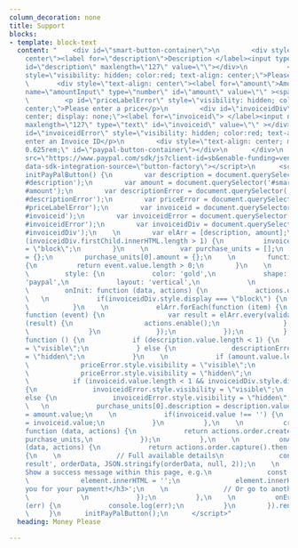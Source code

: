 ```yaml
---
column_decoration: none
title: Support
blocks:
- template: block-text
  content: "    <div id=\"smart-button-container\">\n        <div style=\"text-align:
    center\"><label for=\"description\">Description </label><input type=\"text\" name=\"descriptionInput\"
    id=\"description\" maxlength=\"127\" value=\"\"></div>\n          <p id=\"descriptionError\"
    style=\"visibility: hidden; color:red; text-align: center;\">Please enter a description</p>\n
    \       <div style=\"text-align: center\"><label for=\"amount\">Amount </label><input
    name=\"amountInput\" type=\"number\" id=\"amount\" value=\"\" ><span> USD</span></div>\n
    \         <p id=\"priceLabelError\" style=\"visibility: hidden; color:red; text-align:
    center;\">Please enter a price</p>\n        <div id=\"invoiceidDiv\" style=\"text-align:
    center; display: none;\"><label for=\"invoiceid\"> </label><input name=\"invoiceid\"
    maxlength=\"127\" type=\"text\" id=\"invoiceid\" value=\"\" ></div>\n          <p
    id=\"invoiceidError\" style=\"visibility: hidden; color:red; text-align: center;\">Please
    enter an Invoice ID</p>\n        <div style=\"text-align: center; margin-top:
    0.625rem;\" id=\"paypal-button-container\"></div>\n      </div>\n      <script
    src=\"https://www.paypal.com/sdk/js?client-id=sb&enable-funding=venmo&currency=USD\"
    data-sdk-integration-source=\"button-factory\"></script>\n      <script>\n      function
    initPayPalButton() {\n        var description = document.querySelector('#smart-button-container
    #description');\n        var amount = document.querySelector('#smart-button-container
    #amount');\n        var descriptionError = document.querySelector('#smart-button-container
    #descriptionError');\n        var priceError = document.querySelector('#smart-button-container
    #priceLabelError');\n        var invoiceid = document.querySelector('#smart-button-container
    #invoiceid');\n        var invoiceidError = document.querySelector('#smart-button-container
    #invoiceidError');\n        var invoiceidDiv = document.querySelector('#smart-button-container
    #invoiceidDiv');\n    \n        var elArr = [description, amount];\n    \n        if
    (invoiceidDiv.firstChild.innerHTML.length > 1) {\n          invoiceidDiv.style.display
    = \"block\";\n        }\n    \n        var purchase_units = [];\n        purchase_units[0]
    = {};\n        purchase_units[0].amount = {};\n    \n        function validate(event)
    {\n          return event.value.length > 0;\n        }\n    \n        paypal.Buttons({\n
    \         style: {\n            color: 'gold',\n            shape: 'pill',\n            label:
    'paypal',\n            layout: 'vertical',\n            \n          },\n    \n
    \         onInit: function (data, actions) {\n            actions.disable();\n
    \   \n            if(invoiceidDiv.style.display === \"block\") {\n              elArr.push(invoiceid);\n
    \           }\n    \n            elArr.forEach(function (item) {\n              item.addEventListener('keyup',
    function (event) {\n                var result = elArr.every(validate);\n                if
    (result) {\n                  actions.enable();\n                } else {\n                  actions.disable();\n
    \               }\n              });\n            });\n          },\n    \n          onClick:
    function () {\n            if (description.value.length < 1) {\n              descriptionError.style.visibility
    = \"visible\";\n            } else {\n              descriptionError.style.visibility
    = \"hidden\";\n            }\n    \n            if (amount.value.length < 1) {\n
    \             priceError.style.visibility = \"visible\";\n            } else {\n
    \             priceError.style.visibility = \"hidden\";\n            }\n    \n
    \           if (invoiceid.value.length < 1 && invoiceidDiv.style.display === \"block\")
    {\n              invoiceidError.style.visibility = \"visible\";\n            }
    else {\n              invoiceidError.style.visibility = \"hidden\";\n            }\n
    \   \n            purchase_units[0].description = description.value;\n            purchase_units[0].amount.value
    = amount.value;\n    \n            if(invoiceid.value !== '') {\n              purchase_units[0].invoice_id
    = invoiceid.value;\n            }\n          },\n    \n          createOrder:
    function (data, actions) {\n            return actions.order.create({\n              purchase_units:
    purchase_units,\n            });\n          },\n    \n          onApprove: function
    (data, actions) {\n            return actions.order.capture().then(function (orderData)
    {\n    \n              // Full available details\n              console.log('Capture
    result', orderData, JSON.stringify(orderData, null, 2));\n    \n              //
    Show a success message within this page, e.g.\n              const element = document.getElementById('paypal-button-container');\n
    \             element.innerHTML = '';\n              element.innerHTML = '<h3>Thank
    you for your payment!</h3>';\n    \n              // Or go to another URL:  actions.redirect('thank_you.html');\n
    \             \n            });\n          },\n    \n          onError: function
    (err) {\n            console.log(err);\n          }\n        }).render('#paypal-button-container');\n
    \     }\n      initPayPalButton();\n      </script>"
  heading: Money Please

---
```

